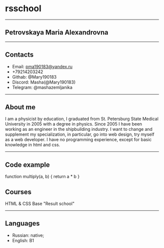 # rsschool

***

## Petrovskaya Maria Alexandrovna

***

## Contacts

- Email: pma190183@yandex.ru
- +79214203242
- Githab: @Mary190183
- Discord: Masha(@Mary190183)
- Telegram: @mashazemljanika

***

## About me

I am a physicist by education, I graduated from St. Petersburg State Medical University in 2005 with a degree in physics. Since 2005 I have been working as an engineer in the shipbuilding industry. I want to change and supplement my specialization, in particular, go into web design, try myself as a web developer. I have no programming experience, except for basic knowledge in html and css.

***

## Code example

function multiply(a, b) {
  return a * b
}

## Courses

HTML & CSS Base "Result school"

***

## Languages

- Russian: native;
- English: B1
